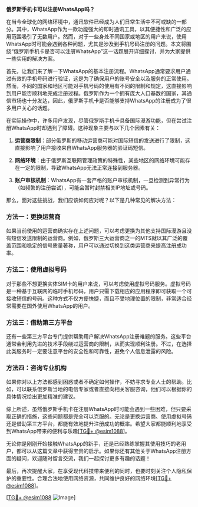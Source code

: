 **俄罗斯手机卡可以注册WhatsApp吗？**

在当今全球化的网络环境中，通讯软件已经成为人们日常生活中不可或缺的一部分。其中，WhatsApp作为一款功能强大的即时通讯工具，以其便捷性和广泛的应用范围吸引了无数用户。然而，对于一些身处不同国家或地区的用户来说，使用WhatsApp时可能会遇到各种问题，尤其是涉及到手机号码注册的问题。本文将围绕“俄罗斯手机卡是否可以注册WhatsApp”这一话题展开详细探讨，并为大家提供一些实用的解决方案。

首先，让我们来了解一下WhatsApp的基本注册流程。WhatsApp通常要求用户通过有效的手机号码进行验证，这是为了确保用户的账号安全以及服务的正常使用。然而，不同的国家和地区可能对手机号码的使用有不同的限制和规定，这直接影响到用户能否顺利地完成注册过程。俄罗斯作为一个拥有庞大人口基数的国家，其通信市场也十分发达，因此，俄罗斯手机卡是否能够支持WhatsApp的注册成为了很多用户关心的话题。

在实际操作中，许多用户发现，尽管俄罗斯手机卡具备国际漫游功能，但在尝试注册WhatsApp时却遇到了障碍。这种现象主要与以下几个因素有关：

1. **运营商限制**：部分俄罗斯的移动运营商可能对国际短信的发送进行了限制，这直接影响了用户接收来自WhatsApp服务器的验证码短信。
   
2. **网络环境**：由于俄罗斯互联网管理政策的特殊性，某些地区的网络环境可能存在一定的限制，导致WhatsApp无法正常连接到服务器。
   
3. **账户审核机制**：WhatsApp有一套严格的账户审核机制，一旦检测到异常行为（如频繁的注册尝试），可能会暂时封禁相关IP地址或号码。

那么，面对这些挑战，我们应该如何应对呢？以下是几种常见的解决方法：

### 方法一：更换运营商

如果当前使用的运营商确实存在上述问题，可以考虑更换为其他支持国际漫游且没有短信发送限制的运营商。例如，俄罗斯三大运营商之一的MTS就以其广泛的覆盖范围和稳定的信号质量著称，用户可以通过切换到这类运营商来提高注册成功率。

### 方法二：使用虚拟号码

对于那些不想更换实体SIM卡的用户来说，可以考虑使用虚拟号码服务。虚拟号码是一种基于互联网的临时手机号码，用户只需下载相应的应用程序即可获取一个可接收短信的号码。这种方式不仅方便快捷，而且不受地理位置的限制，非常适合经常需要在国外使用WhatsApp的用户。

### 方法三：借助第三方平台

还有一些第三方平台专门提供帮助用户解决WhatsApp注册难题的服务。这些平台通常会利用先进的技术手段绕过运营商的限制，从而实现顺利注册。不过，在选择此类服务时一定要注意平台的安全性和可靠性，避免个人信息泄露的风险。

### 方法四：咨询专业机构

如果你对以上方法都感到困惑或者不确定如何操作，不妨寻求专业人士的帮助。比如，可以联系俄罗斯当地的电信专家或者直接向相关客服咨询，他们可以根据你的具体情况给出更加精准的建议。

综上所述，虽然俄罗斯手机卡在注册WhatsApp时可能会遇到一些困难，但只要采取正确的措施，这些问题都是完全可以克服的。无论是更换运营商、使用虚拟号码还是借助第三方平台，都能有效地提升注册成功的概率。希望大家都能顺利地享受到WhatsApp带来的便利与乐趣[[TG💪+ @esim1088](https://t.me/s/esim1088)]。

无论你是刚刚开始接触WhatsApp的新手，还是已经熟练掌握其使用技巧的老用户，都可以从这篇文章中获得宝贵的启示。如果你还有其他关于WhatsApp注册方面的疑问，欢迎随时留言交流，我们一起探讨更多有趣的话题！

最后，再次提醒大家，在享受现代科技带来便利的同时，也要时刻关注个人隐私保护的重要性。合理合法地使用网络资源，共同维护良好的网络环境[[TG💪+ @esim1088](https://t.me/s/esim1088)]。

[[TG💪+ @esim1088](https://t.me/s/esim1088) ![Image](https://i.postimg.cc/4NQfJmqS/Snipaste-2025-05-13-00-14-12.png)]